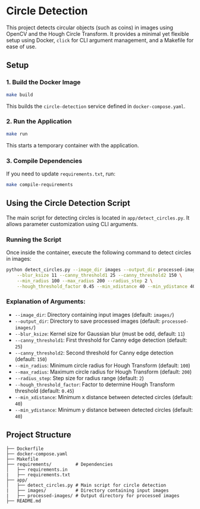 # Circle Detection

This project detects circular objects (such as coins) in images using OpenCV and the Hough Circle Transform. It provides a minimal yet flexible setup using Docker, `click` for CLI argument management, and a Makefile for ease of use.

## Setup

### 1. Build the Docker Image

```sh
make build
```

This builds the `circle-detection` service defined in `docker-compose.yaml`.

### 2. Run the Application

```sh
make run
```

This starts a temporary container with the application.

### 3. Compile Dependencies

If you need to update `requirements.txt`, run:

```sh
make compile-requirements
```

## **Using the Circle Detection Script**

The main script for detecting circles is located in `app/detect_circles.py`. It allows parameter customization using CLI arguments.

### **Running the Script**

Once inside the container, execute the following command to detect circles in images:
```sh
python detect_circles.py --image_dir images --output_dir processed-images \
    --blur_ksize 11 --canny_threshold1 25 --canny_threshold2 150 \
    --min_radius 100 --max_radius 200 --radius_step 2 \
    --hough_threshold_factor 0.45 --min_xdistance 40 --min_ydistance 40
```

### **Explanation of Arguments:**

- `--image_dir`: Directory containing input images (default: `images/`)
- `--output_dir`: Directory to save processed images (default: `processed-images/`)
- `--blur_ksize`: Kernel size for Gaussian blur (must be odd, default: `11`)
- `--canny_threshold1`: First threshold for Canny edge detection (default: `25`)
- `--canny_threshold2`: Second threshold for Canny edge detection (default: `150`)
- `--min_radius`: Minimum circle radius for Hough Transform (default: `100`)
- `--max_radius`: Maximum circle radius for Hough Transform (default: `200`)
- `--radius_step`: Step size for radius range (default: `2`)
- `--hough_threshold_factor`: Factor to determine Hough Transform threshold (default: `0.45`)
- `--min_xdistance`: Minimum x distance between detected circles (default: `40`)
- `--min_ydistance`: Minimum y distance between detected circles (default: `40`)

## **Project Structure**

```
├── Dockerfile
├── docker-compose.yaml
├── Makefile
├── requirements/         # Dependencies
│   ├── requirements.in
|   ├── requirements.txt
├── app/
│   ├── detect_circles.py # Main script for circle detection
|   ├── images/           # Directory containing input images
|   ├── processed-images/ # Output directory for processed images
├── README.md
```